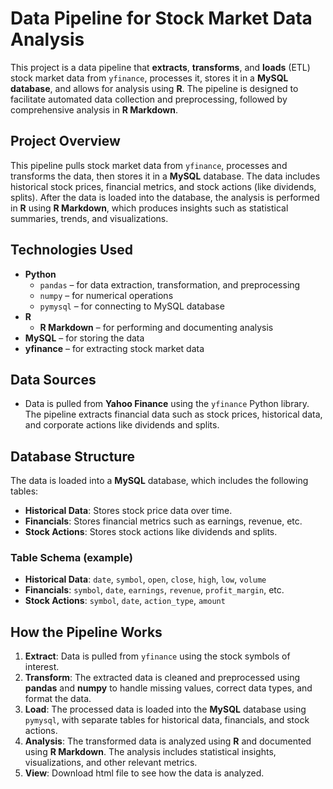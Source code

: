 # **Data Pipeline for Stock Market Data Analysis**

This project is a data pipeline that **extracts**, **transforms**, and **loads** (ETL) stock market data from `yfinance`, processes it, stores it in a **MySQL database**, and allows for analysis using **R**. The pipeline is designed to facilitate automated data collection and preprocessing, followed by comprehensive analysis in **R Markdown**.

## **Project Overview**
This pipeline pulls stock market data from `yfinance`, processes and transforms the data, then stores it in a **MySQL** database. The data includes historical stock prices, financial metrics, and stock actions (like dividends, splits). After the data is loaded into the database, the analysis is performed in **R** using **R Markdown**, which produces insights such as statistical summaries, trends, and visualizations.

## **Technologies Used**
- **Python**  
  - `pandas` – for data extraction, transformation, and preprocessing
  - `numpy` – for numerical operations
  - `pymysql` – for connecting to MySQL database
- **R**  
  - **R Markdown** – for performing and documenting analysis
- **MySQL** – for storing the data
- **yfinance** – for extracting stock market data

## **Data Sources**
- Data is pulled from **Yahoo Finance** using the `yfinance` Python library. The pipeline extracts financial data such as stock prices, historical data, and corporate actions like dividends and splits.

## **Database Structure**
The data is loaded into a **MySQL** database, which includes the following tables:
- **Historical Data**: Stores stock price data over time.
- **Financials**: Stores financial metrics such as earnings, revenue, etc.
- **Stock Actions**: Stores stock actions like dividends and splits.

### **Table Schema (example)**
- **Historical Data**: `date`, `symbol`, `open`, `close`, `high`, `low`, `volume`
- **Financials**: `symbol`, `date`, `earnings`, `revenue`, `profit_margin`, etc.
- **Stock Actions**: `symbol`, `date`, `action_type`, `amount`

## **How the Pipeline Works**
1. **Extract**: Data is pulled from `yfinance` using the stock symbols of interest.
2. **Transform**: The extracted data is cleaned and preprocessed using **pandas** and **numpy** to handle missing values, correct data types, and format the data.
3. **Load**: The processed data is loaded into the **MySQL** database using `pymysql`, with separate tables for historical data, financials, and stock actions.
4. **Analysis**: The transformed data is analyzed using **R** and documented using **R Markdown**. The analysis includes statistical insights, visualizations, and other relevant metrics.
5. **View**: Download html file to see how the data is analyzed.

